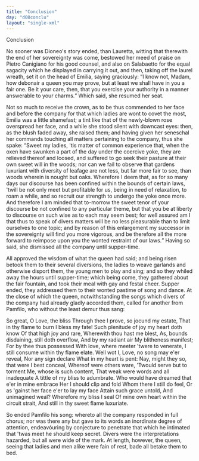 ```yaml
---
title: "Conclusion"
day: "d08conclu"
layout: "single-xml"
---
```

<div id="d08conclu" type="conclusion" who="author"><head>Conclusion</head><p><milestone id="p08970001"/>No sooner was Dioneo's story ended, than Lauretta, witting
 that therewith the end of her sovereignty was come, bestowed her
 meed of praise on Pietro Canigiano for his good counsel, and also on
 Salabaetto for the equal sagacity which he displayed in carrying it
 out, and then, taking off the laurel wreath, set it on the head of
 Emilia, saying graciously: <q direct="unspecified">I know not, Madam, how debonair
 a queen you may prove, but at least we shall have in you a fair
 one. Be it your care, then, that you exercise your authority in a
 manner answerable to your charms.</q> Which said, she resumed
 her seat.</p><p><milestone id="p08970002"/>Not so much to receive the crown, as to be thus commended to
 her face and before the company for that which ladies are wont to
 covet the most, Emilia was a little shamefast; a tint like that of the
 newly-blown rose overspread her face, and a while she stood silent
 with downcast eyes: then, as the blush faded away, she raised them;
 and having given her seneschal her commands touching all matters
 pertaining to the company, thus she spake: 
<milestone id="p08970003"/><q direct="unspecified">Sweet my ladies, 'tis
 matter of common experience that, when the oxen have swunken a
 part of the day under the coercive yoke, they are relieved thereof and
 loosed, and suffered to go seek their pasture at their own sweet will
 <pb n="261"/>in the woods; 
<milestone id="p08970004"/>nor can we fail to observe that gardens luxuriant with
 diversity of leafage are not less, but far more fair to see, than woods
 wherein is nought but oaks. Wherefore I deem that, as for so many
 days our discourse has been confined within the bounds of certain
 laws, 'twill be not only meet but profitable for us, being in need of
 relaxation, to roam a while, and so recruit our strength to undergo
 the yoke once more. 
<milestone id="p08970005"/>And therefore I am minded that to-morrow
 the sweet tenor of your discourse be not confined to any particular
 theme, but that you be at liberty to discourse on such wise as to each
 may seem best; for well assured am I that thus to speak of divers
 matters will be no less pleasurable than to limit ourselves to one topic;
 and by reason of this enlargement my successor in the sovereignty
 will find you more vigorous, and be therefore all the more forward
 to reimpose upon you the wonted restraint of our laws.</q>
<milestone id="p08970006"/>Having so
 said, she dismissed all the company until supper-time.</p><p><milestone id="p08970007"/>All approved the wisdom of what the queen had said; and being
 risen betook them to their several diversions, the ladies to weave
 garlands and otherwise disport them, the young men to play and sing;
 and so they whiled away the hours until supper-time; which being
 come, they gathered about the fair fountain, and took their meal with
 gay and festal cheer. Supper ended, they addressed them to their
 wonted pastime of song and dance. 
<milestone id="p08970008"/>At the close of which the queen,
 notwithstanding the songs which divers of the company had already
 gladly accorded them, called for another from Pamfilo, who without
 the least demur thus sang:</p><div3 type="song" who="panfilo"><lg><milestone id="p08970009"/>
<l>So great, O Love, the bliss</l>
<l>Through thee I prove, so jocund my estate,</l>
<l>That in thy flame to burn I bless my fate!</l>
</lg><lg><milestone id="p08970010"/>
<l>Such plenitude of joy my heart doth know</l>
<l>Of that high joy and rare,</l>
<l>Wherewith thou hast me blest,</l>
<l>As, bounds disdaining, still doth overflow,</l>
<l>And by my radiant air</l>
<l>My blitheness manifest;</l>
<l>For by thee thus possessed</l>
<l>With love, where meeter 'twere to venerate,</l>
<l>I still consume within thy flame elate.</l>
</lg><pb n="262"/><lg><milestone id="p08970011"/>
<l>Well wot I, Love, no song may e'er reveal,</l>
<l>Nor any sign declare</l>
<l>What in my heart is pent:</l>
<l>Nay, might they so, that were I best conceal,</l>
<l>Whereof were others ware,</l>
<l>'Twould serve but to torment</l>
<l>Me, whose is such content,</l>
<l>That weak were words and all inadequate</l>
<l>A tittle of my bliss to adumbrate.</l>
</lg><lg><milestone id="p08970012"/>
<l>Who would have dreamed that e'er in mine embrace</l>
<l>Her I should clip and fold</l>
<l>Whom there I still do feel,</l>
<l>Or as 'gainst her face e'er to lay my face</l>
<l>Attain such grace untold,</l>
<l>And unimagined weal?</l>
<l>Wherefore my bliss I seal</l>
<l>Of mine own heart within the circuit strait,</l>
<l>And still in thy sweet flame luxuriate.</l>
</lg></div3><p><milestone id="p08970013"/>So ended Pamfilo his song: whereto all the company responded
 in full chorus; nor was there any but gave to its words an inordinate
 degree of attention, endeavóuring by conjecture to penetrate that
 which he intimated that 'twas meet he should keep secret. Divers
 were the interpretations hazarded, but all were wide of the mark.
 At length, however, the queen, seeing that ladies and men alike were
 fain of rest, bade all betake them to bed.</p></div>